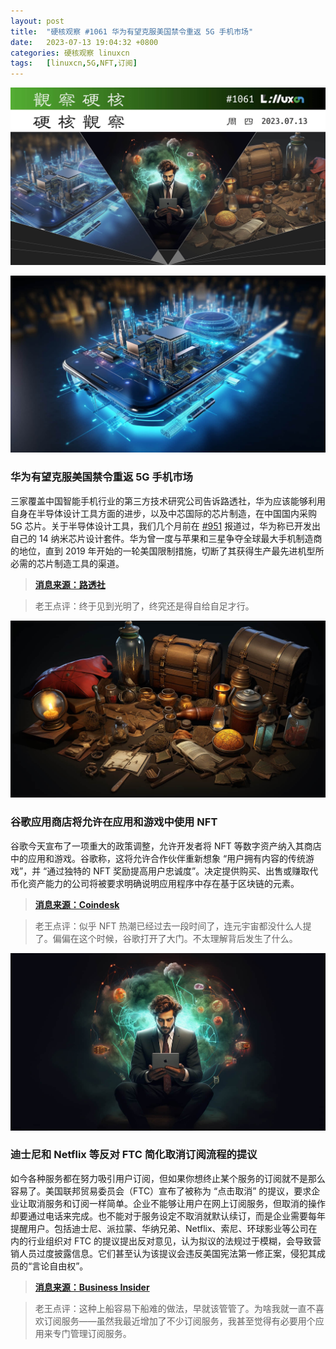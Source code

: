 ```yaml
---
layout: post
title:	"硬核观察 #1061 华为有望克服美国禁令重返 5G 手机市场"
date:	2023-07-13 19:04:32 +0800 
categories:	硬核观察 linuxcn 
tags:	[linuxcn,5G,NFT,订阅]
---
```



![](/Asserts/Images/album/202307/13/190329wywgyf3zy0wwe0y3.jpg)


![](/Asserts/Images/album/202307/13/190344craq3orrqcjrojri.jpg)


### 华为有望克服美国禁令重返 5G 手机市场


三家覆盖中国智能手机行业的第三方技术研究公司告诉路透社，华为应该能够利用自身在半导体设计工具方面的进步，以及中芯国际的芯片制造，在中国国内采购 5G 芯片。关于半导体设计工具，我们几个月前在 [#951](/article-15661-1.html) 报道过，华为称已开发出自己的 14 纳米芯片设计套件。华为曾一度与苹果和三星争夺全球最大手机制造商的地位，直到 2019 年开始的一轮美国限制措施，切断了其获得生产最先进机型所必需的芯片制造工具的渠道。



> 
> **[消息来源：路透社](https://www.reuters.com/technology/chinas-huawei-poised-overcome-us-ban-with-return-5g-phones-research-firms-2023-07-12/)**
> 
> 
> 



> 
> 老王点评：终于见到光明了，终究还是得自给自足才行。
> 
> 
> 


![](/Asserts/Images/album/202307/13/190400s8glx7lpx6wlcxk6.jpg)


### 谷歌应用商店将允许在应用和游戏中使用 NFT


谷歌今天宣布了一项重大的政策调整，允许开发者将 NFT 等数字资产纳入其商店中的应用和游戏。谷歌称，这将允许合作伙伴重新想象 “用户拥有内容的传统游戏”，并 “通过独特的 NFT 奖励提高用户忠诚度”。决定提供购买、出售或赚取代币化资产能力的公司将被要求明确说明应用程序中存在基于区块链的元素。



> 
> **[消息来源：Coindesk](https://www.coindesk.com/web3/2023/07/12/google-play-changes-policy-on-tokenized-digital-assets-allowing-nfts-in-apps-and-games/)**
> 
> 
> 



> 
> 老王点评：似乎 NFT 热潮已经过去一段时间了，连元宇宙都没什么人提了。偏偏在这个时候，谷歌打开了大门。不太理解背后发生了什么。
> 
> 
> 


![](/Asserts/Images/album/202307/13/190416j9ncgxghw5bh59fg.jpg)


### 迪士尼和 Netflix 等反对 FTC 简化取消订阅流程的提议


如今各种服务都在努力吸引用户订阅，但如果你想终止某个服务的订阅就不是那么容易了。美国联邦贸易委员会（FTC）宣布了被称为 “点击取消” 的提议，要求企业让取消服务和订阅一样简单。企业不能够让用户在网上订阅服务，但取消的操作却要通过电话来完成。也不能对于服务设定不取消就默认续订，而是企业需要每年提醒用户。包括迪士尼、派拉蒙、华纳兄弟、Netflix、索尼、环球影业等公司在内的行业组织对 FTC 的提议提出反对意见，认为拟议的法规过于模糊，会导致营销人员过度披露信息。它们甚至认为该提议会违反美国宪法第一修正案，侵犯其成员的“言论自由权”。



> 
> **[消息来源：Business Insider](https://www.businessinsider.com/hollywood-streamers-oppose-ftc-proposal-regulation-click-to-cancel-subscription-2023-7)**
> 
> 
> 



> 
> 老王点评：这种上船容易下船难的做法，早就该管管了。为啥我就一直不喜欢订阅服务——虽然我最近增加了不少订阅服务，我甚至觉得有必要用个应用来专门管理订阅服务。
> 
> 
>
